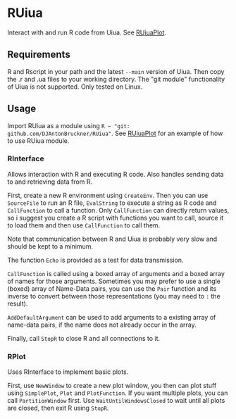 # RUiua
Interact with and run R code from Uiua. See [RUiuaPlot](https://github.com/DJAntonBruckner/RUiuaPlot).

## Requirements 
R and Rscript in your path and the latest `--main` version of Uiua. Then copy the .r and .ua files to your working directory. The "git module" functionality of Uiua is not supported. Only tested on Linux.

## Usage
Import RUiua as a module using `R ~ "git: github.com/DJAntonBruckner/RUiua"`.
See [RUiuaPlot](https://github.com/DJAntonBruckner/RUiuaPlot) for an example of how to use RUiua module.

### RInterface
Allows interaction with R and executing R code. Also handles sending data to and retrieving data from R.

First, create a new R environment using `CreateEnv`. 
Then you can use `SourceFile` to run an R file,
`EvalString` to execute a string as R code and
`CallFunction` to call a function.
Only `CallFunction` can directly return values, so i suggest you create a R script with functions you want to call, source it to load them and then use `CallFunction` to call them.

Note that communication between R and Uiua is probably very slow and should be kept to a minimum. 

The function `Echo` is provided as a test for data transmission.

`CallFunction` is called using a boxed array of arguments and a boxed array of names for those arguments. Sometimes you may prefer to use a single (boxed) array of Name-Data pairs, you can use the `Pair` function and its inverse to convert between those representations (you may need to `:` the result). 

`AddDefaultArgument` can be used to add arguments to a existing array of name-data pairs, if the name does not already occur in the array.

Finally, call `StopR` to close R and all connections to it.

### RPlot
Uses RInterface to implement basic plots.

First, use `NewWindow` to create a new plot window, you then can plot stuff
using `SimplePlot`, `Plot` and `PlotFunction`. If you want multiple plots,
you can call `PartitionWindow` first. Use `WaitUntilWindowsClosed` to wait
until all plots are closed, then exit R using `StopR`.